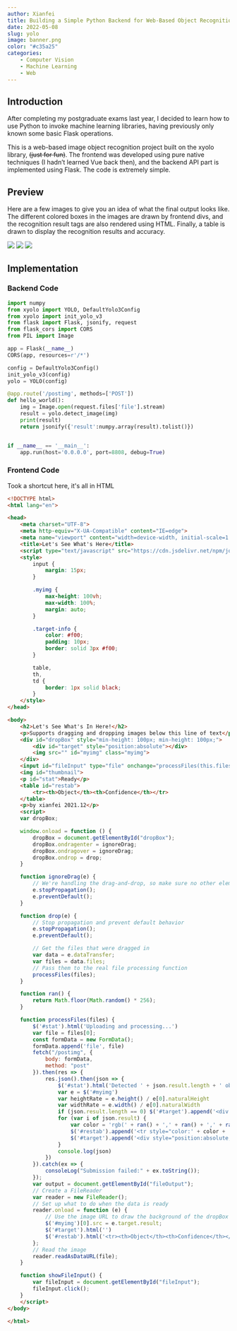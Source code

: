 ```yaml
---
author: Xianfei
title: Building a Simple Python Backend for Web-Based Object Recognition
date: 2022-05-08
slug: yolo
image: banner.png
color: "#c35a25"
categories:
    - Computer Vision
    - Machine Learning
    - Web
---
```


## Introduction

After completing my postgraduate exams last year, I decided to learn how to use Python to invoke machine learning libraries, having previously only known some basic Flask operations.

This is a web-based image object recognition project built on the xyolo library, ~~(just for fun)~~. The frontend was developed using pure native techniques (I hadn’t learned Vue back then), and the backend API part is implemented using Flask. The code is extremely simple.

## Preview

Here are a few images to give you an idea of what the final output looks like. The different colored boxes in the images are drawn by frontend divs, and the recognition result tags are also rendered using HTML. Finally, a table is drawn to display the recognition results and accuracy.

![](0.jpg)  ![](1.jpg)  ![](2.jpg)  

## Implementation

### Backend Code

```python
import numpy
from xyolo import YOLO, DefaultYolo3Config
from xyolo import init_yolo_v3
from flask import Flask, jsonify, request
from flask_cors import CORS
from PIL import Image

app = Flask(__name__)
CORS(app, resources=r'/*')

config = DefaultYolo3Config()
init_yolo_v3(config)
yolo = YOLO(config)

@app.route('/postimg', methods=['POST'])
def hello_world():
    img = Image.open(request.files['file'].stream)
    result = yolo.detect_image(img)
    print(result)
    return jsonify({'result':numpy.array(result).tolist()})


if __name__ == '__main__':
    app.run(host='0.0.0.0', port=8808, debug=True)

```

### Frontend Code

Took a shortcut here, it's all in HTML

```html
<!DOCTYPE html>
<html lang="en">

<head>
    <meta charset="UTF-8">
    <meta http-equiv="X-UA-Compatible" content="IE=edge">
    <meta name="viewport" content="width=device-width, initial-scale=1.0">
    <title>Let's See What's Here</title>
    <script type="text/javascript" src="https://cdn.jsdelivr.net/npm/jquery@3.2.1/dist/jquery.min.js"></script>
    <style>
        input {
            margin: 15px;
        }

        .myimg {
            max-height: 100vh;
            max-width: 100%;
            margin: auto;
        }

        .target-info {
            color: #f00;
            padding: 10px;
            border: solid 3px #f00;
        }

        table,
        th,
        td {
            border: 1px solid black;
        }
    </style>
</head>

<body>
    <h2>Let's See What's In Here!</h2>
    <p>Supports dragging and dropping images below this line of text</p>
    <div id="dropBox" style="min-height: 100px; min-height: 100px;">
        <div id="target" style="position:absolute"></div>
        <img src="" id="myimg" class="myimg">
    </div>
    <input id="fileInput" type="file" onchange="processFiles(this.files)">
    <img id="thumbnail">
    <p id="stat">Ready</p>
    <table id="restab">
        <tr><th>Object</th><th>Confidence</th></tr>
    </table>
    <p>by xianfei 2021.12</p>
    <script>
    var dropBox;

    window.onload = function () {
        dropBox = document.getElementById("dropBox");
        dropBox.ondragenter = ignoreDrag;
        dropBox.ondragover = ignoreDrag;
        dropBox.ondrop = drop;
    }

    function ignoreDrag(e) {
        // We're handling the drag-and-drop, so make sure no other elements take this event
        e.stopPropagation();
        e.preventDefault();
    }

    function drop(e) {
        // Stop propagation and prevent default behavior
        e.stopPropagation();
        e.preventDefault();

        // Get the files that were dragged in
        var data = e.dataTransfer;
        var files = data.files;
        // Pass them to the real file processing function
        processFiles(files);
    }

    function ran() {
        return Math.floor(Math.random() * 256);
    }

    function processFiles(files) {
        $('#stat').html('Uploading and processing...')
        var file = files[0];
        const formData = new FormData();
        formData.append('file', file)
        fetch("/postimg", {
            body: formData,
            method: "post"
        }).then(res => {
            res.json().then(json => {
                $('#stat').html('Detected ' + json.result.length + ' objects.')
                var e = $('#myimg')
                var heightRate = e.height() / e[0].naturalHeight
                var widthRate = e.width() / e[0].naturalWidth
                if (json.result.length == 0) $('#target').append('<div style="position:absolute;width:100px;">Detection Failed</div>')
                for (var i of json.result) {
                    var color = 'rgb(' + ran() + ',' + ran() + ',' + ran() + ')';
                    $('#restab').append('<tr style="color:' + color + ';"><td>'+i[0]+'</td><td>'+i[2]+'</td></tr>')
                    $('#target').append('<div style="position:absolute;margin-left:' + i[3] * widthRate + 'px;margin-top:' + i[4] * heightRate + 'px;width: ' + (i[5] - i[3]) * widthRate + 'px;height: ' + (i[6] - i[4]) * heightRate + 'px;border-color: ' + color + ';color:' + color + ';" class="target-info">' + i[0] + '</div>')
                }
                console.log(json)
            })
        }).catch(ex => {
            consoleLog("Submission failed:" + ex.toString());
        });
        var output = document.getElementById("fileOutput");
        // Create a FileReader
        var reader = new FileReader();
        // Set up what to do when the data is ready
        reader.onload = function (e) {
            // Use the image URL to draw the background of the dropBox
            $('#myimg')[0].src = e.target.result;
            $('#target').html('')
            $('#restab').html('<tr><th>Object</th><th>Confidence</th></tr>')
        };
        // Read the image
        reader.readAsDataURL(file);
    }

    function showFileInput() {
        var fileInput = document.getElementById("fileInput");
        fileInput.click();
    }
    </script>
</body>

</html>
```
